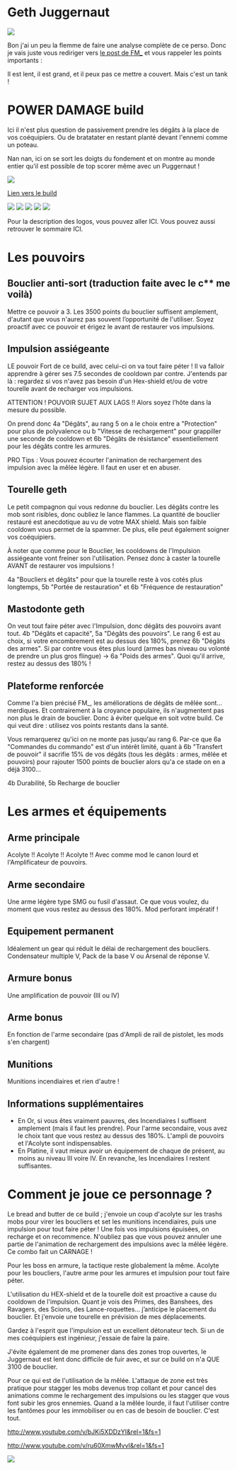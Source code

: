 Geth Juggernaut
===============

<img src="http://img11.hostingpics.net/pics/856193gethprimebyhallucinogenmushroomd4w0f6v.jpg" />

Bon j'ai un peu la flemme de faire une analyse complète de ce perso.
Donc je vais juste vous rediriger vers [le post de FM_](http://www.masseffectsaga.com/forum/index.php/topic,2730.msg38538.html#msg38538) et vous rappeler les points importants :

Il est lent, il est grand, et il peux pas ce mettre a couvert. Mais c'est un tank !

POWER DAMAGE build
==================

Ici il n'est plus question de passivement prendre les dégâts à la place de vos coéquipiers.
Ou de bratatater en restant planté devant l'ennemi comme un poteau.

Nan nan, ici on se sort les doigts du fondement et on montre au monde entier qu'il est possible de top scorer même avec un Puggernaut !

<img src="http://img11.hostingpics.net/pics/820127pugpower.jpg" />

[Lien vers le build](http://kalence.drupalgardens.com/me3-builder#2B!4801565!2307585!34V54364!39AEC)

<img src="https://raw.githubusercontent.com/tst2005/me3/master/static/img/logo1-or-et-platine.png" />
<img src="https://raw.githubusercontent.com/tst2005/me3/master/static/img/logo2-3etoiles.png" />
<img src="https://raw.githubusercontent.com/tst2005/me3/master/static/img/logo3-orange.png" />
<img src="https://raw.githubusercontent.com/tst2005/me3/master/static/img/logo4-3etoiles.png" />
<img src="https://raw.githubusercontent.com/tst2005/me3/master/static/img/logo5-2etoiles.png" />

Pour la description des logos, vous pouvez aller ICI. Vous pouvez aussi retrouver le sommaire ICI.

Les pouvoirs
============

## Bouclier anti-sort (traduction faite avec le c** me voilà)

Mettre ce pouvoir a 3.
Les 3500 points du bouclier suffisent amplement, d'autant que vous n'aurez pas souvent l’opportunité de l'utiliser.
Soyez proactif avec ce pouvoir et érigez le avant de restaurer vos impulsions.

## Impulsion assiégeante

LE pouvoir Fort de ce build, avec celui-ci on va tout faire péter !
Il va falloir apprendre à gérer ses 7.5 secondes de cooldown par contre.
J'entends par là : regardez si vos n'avez pas besoin d'un Hex-shield et/ou de votre tourelle avant de recharger vos impulsions.

ATTENTION ! POUVOIR SUJET AUX LAGS !! Alors soyez l’hôte dans la mesure du possible.

On prend donc 4a "Dégâts", au rang 5 on a le choix entre a "Protection" pour plus de polyvalence ou b "Vitesse de rechargement" pour grappiller une seconde de cooldown et 6b "Dégâts de résistance" essentiellement pour les dégâts contre les armures.

PRO Tips : Vous pouvez écourter l'animation de rechargement des impulsion avec la mêlée légère. Il faut en user et en abuser.

## Tourelle geth

Le petit compagnon qui vous redonne du bouclier.
Les dégâts contre les mob sont risibles, donc oubliez le lance flammes.
La quantité de bouclier restauré est anecdotique au vu de votre MAX shield.
Mais son faible cooldown vous permet de la spammer. De plus, elle peut également soigner vos coéquipiers.

À noter que comme pour le Bouclier, les cooldowns de l'Impulsion assiégeante vont freiner son l'utilisation.
Pensez donc à caster la tourelle AVANT de restaurer vos impulsions !

4a "Boucliers et dégâts" pour que la tourelle reste à vos cotés plus longtemps, 5b "Portée de restauration" et 6b "Fréquence de restauration"

## Mastodonte geth

On veut tout faire péter avec l'Impulsion, donc dégâts des pouvoirs avant tout.
4b "Dégâts et capacité", 5a "Dégâts des pouvoirs".
Le rang 6 est au choix, si votre encombrement est au dessus des 180%, prenez 6b "Dégâts des armes".
Si par contre vous êtes plus lourd (armes bas niveau ou volonté de prendre un plus gros flingue) -> 6a "Poids des armes".
Quoi qu'il arrive, restez au dessus des 180% !

## Plateforme renforcée

Comme l'a bien précisé FM_, les améliorations de dégâts de mêlée sont... merdiques.
Et contrairement à la croyance populaire, ils n'augmentent pas non plus le drain de bouclier.
Donc à éviter quelque en soit votre build.
Ce qui veut dire : utilisez vos points restants dans la santé.

Vous remarquerez qu'ici on ne monte pas jusqu'au rang 6.
Par-ce que 6a "Commandes du commando" est d'un intérêt limité, quant à 6b "Transfert de pouvoir" il sacrifie 15% de vos dégâts (tous les dégâts : armes, mêlée et pouvoirs) pour rajouter 1500 points de bouclier alors qu'a ce stade on en a déjà 3100...

4b Durabilité, 5b Recharge de bouclier


Les armes et équipements
========================

## Arme principale

Acolyte !! Acolyte !! Acolyte !! Avec comme mod le canon lourd et l'Amplificateur de pouvoirs.

## Arme secondaire

Une arme légère type SMG ou fusil d'assaut. Ce que vous voulez, du moment que vous restez au dessus des 180%. Mod perforant impératif !

## Equipement permanent

Idéalement un gear qui réduit le délai de rechargement des boucliers.
Condensateur multiple V, Pack de la base V ou Arsenal de réponse V.

## Armure bonus

Une amplification de pouvoir (III ou IV)

## Arme bonus

En fonction de l'arme secondaire (pas d'Ampli de rail de pistolet, les mods s'en chargent)

## Munitions

Munitions incendiaires et rien d'autre !

## Informations supplémentaires

 * En Or, si vous êtes vraiment pauvres, des Incendiaires I suffisent amplement (mais il faut les prendre). Pour l'arme secondaire, vous avez le choix tant que vous restez au dessus des 180%. L'ampli de pouvoirs et l'Acolyte sont indispensables.
 * En Platine, il vaut mieux avoir un équipement de chaque de présent, au moins au niveau III voire IV. En revanche, les Incendiaires I restent suffisantes.

Comment je joue ce personnage ?
===============================

Le bread and butter de ce build ; j'envoie un coup d'acolyte sur les trashs mobs pour virer les boucliers et set les munitions incendiaires, puis une impulsion pour tout faire péter !
Une fois vos impulsions épuisées, on recharge et on recommence. N'oubliez pas que vous pouvez annuler une partie de l'animation de rechargement des impulsions avec la mêlée légère.
Ce combo fait un CARNAGE !

Pour les boss en armure, la tactique reste globalement la même.
Acolyte pour les boucliers, l'autre arme pour les armures et impulsion pour tout faire péter.

L'utilisation du HEX-shield et de la tourelle doit est proactive a cause du cooldown de l'impulsion.
Quant je vois des Primes, des Banshees, des Ravagers, des Scions, des Lance-roquettes... j’anticipe le placement du bouclier. Et j'envoie une tourelle en prévision de mes déplacements.

Gardez à l'esprit que l'impulsion est un excellent détonateur tech. Si un de mes coéquipiers est ingénieur, j'essaie de faire la paire.

J'évite également de me promener dans des zones trop ouvertes, le Juggernaut est lent donc difficile de fuir avec, et sur ce build on n'a QUE 3100 de bouclier.

Pour ce qui est de l'utilisation de la mêlée. L'attaque de zone est très pratique pour stagger les mobs devenus trop collant et pour cancel des animations comme le rechargement des impulsions ou les stagger que vous font subir les gros ennemies.
Quand a la mêlée lourde, il faut l'utiliser contre les fantômes pour les immobiliser ou en cas de besoin de bouclier. C'est tout.

http://www.youtube.com/v/bJKi5XDDzYI&rel=1&fs=1

http://www.youtube.com/v/ru60XmwMvvI&rel=1&fs=1

<img src="http://img11.hostingpics.net/pics/444107samshepareyouallrightteaserbyfishbone76d62lohz.png" />


